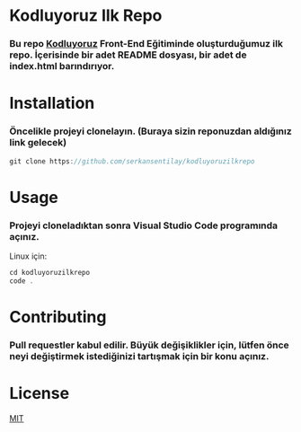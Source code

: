 # Kodluyoruz Ilk Repo

### Bu repo [Kodluyoruz](https://kodluyoruz.org/tr/kodluyoruz/) Front-End Eğitiminde oluşturduğumuz ilk repo. İçerisinde bir adet README dosyası, bir adet de index.html barındırıyor.

# Installation

### Öncelikle projeyi clonelayın. (Buraya sizin reponuzdan aldığınız link gelecek)

```javascript
git clone https://github.com/serkansentilay/kodluyoruzilkrepo
```

# Usage 

### Projeyi cloneladıktan sonra Visual Studio Code programında açınız.

Linux için:

```javascript
cd kodluyoruzilkrepo
code .
```

# Contributing

### Pull requestler kabul edilir. Büyük değişiklikler için, lütfen önce neyi değiştirmek istediğinizi tartışmak için bir konu açınız.

# License

[MIT](https://choosealicense.com)